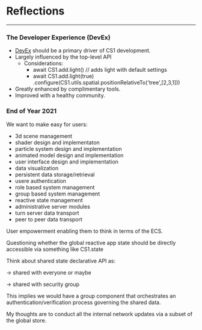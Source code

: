 # Reflections
____

### The Developer Experience (DevEx)

  - [DevEx](https://microsoft.github.io/code-with-engineering-playbook/developer-experience/) should be a primary driver of CS1 development.
  - Largely influenced by the top-level API
    - Considerations:
        - await CS1.add.light() // adds light with default settings
        - await CS1.add.light(true)
          .configure(CS1.utils.spatial.positionRelativeTo('tree',[2,3,1]))
  - Greatly enhanced by complimentary tools.
  - Improved with a healthy community.

### End of Year 2021

We want to make easy for users:
  -  3d scene management
  -  shader design and implementaton
  -  particle system design and implementation
  -  animated model design and implementation
  -  user interface design and implementation
  -  data visualization
  -  persistent data storage/retrieval
  -  usere authentication
  -  role based system management
  -  group based system management
  -  reactive state management
  -  administrative server modules
  -  turn server data transport
  -  peer to peer data transport

   
   
User empowerment enabling them to think in terms of the ECS.

Questioning whether the global reactive app state should be directly accessible via something like   CS1.state

Think about shared state declarative API as:

<a-box shared="* color"></a-box>  -> shared with everyone
or maybe

<a-box shared="* color" group="groupname"></a-box> -> shared with security group

This implies we would have a group component that orchestrates an authentication/verification process governing the shared data.

My thoughts are to conduct all the internal network updates via a subset of the global store.

